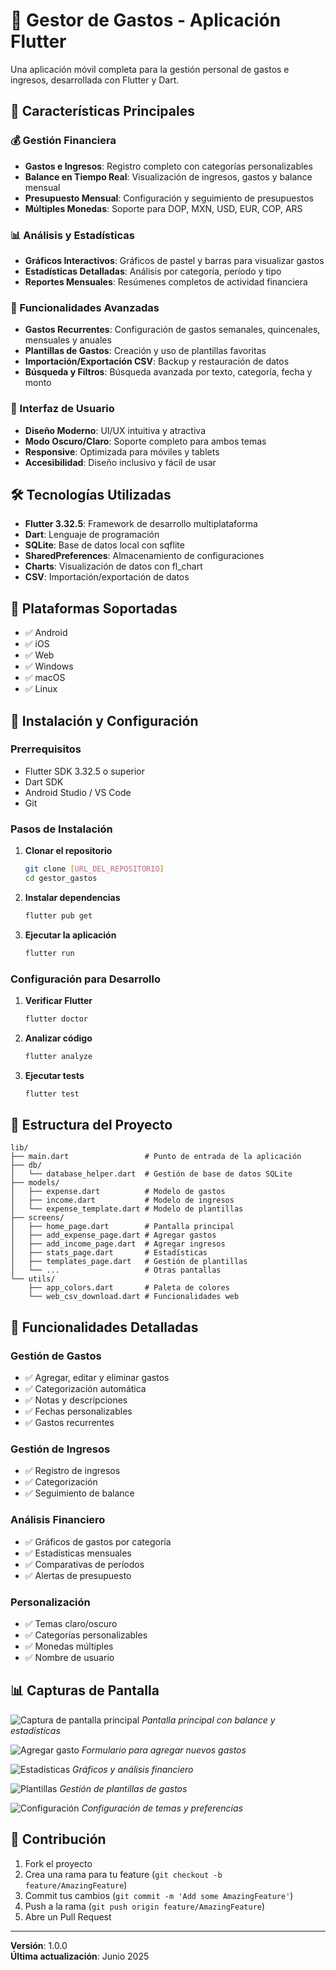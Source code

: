 # 📱 Gestor de Gastos - Aplicación Flutter

Una aplicación móvil completa para la gestión personal de gastos e ingresos, desarrollada con Flutter y Dart.

## 🚀 Características Principales

### 💰 Gestión Financiera

- **Gastos e Ingresos**: Registro completo con categorías personalizables
- **Balance en Tiempo Real**: Visualización de ingresos, gastos y balance mensual
- **Presupuesto Mensual**: Configuración y seguimiento de presupuestos
- **Múltiples Monedas**: Soporte para DOP, MXN, USD, EUR, COP, ARS

### 📊 Análisis y Estadísticas

- **Gráficos Interactivos**: Gráficos de pastel y barras para visualizar gastos
- **Estadísticas Detalladas**: Análisis por categoría, período y tipo
- **Reportes Mensuales**: Resúmenes completos de actividad financiera

### 🔄 Funcionalidades Avanzadas

- **Gastos Recurrentes**: Configuración de gastos semanales, quincenales, mensuales y anuales
- **Plantillas de Gastos**: Creación y uso de plantillas favoritas
- **Importación/Exportación CSV**: Backup y restauración de datos
- **Búsqueda y Filtros**: Búsqueda avanzada por texto, categoría, fecha y monto

### 🎨 Interfaz de Usuario

- **Diseño Moderno**: UI/UX intuitiva y atractiva
- **Modo Oscuro/Claro**: Soporte completo para ambos temas
- **Responsive**: Optimizada para móviles y tablets
- **Accesibilidad**: Diseño inclusivo y fácil de usar

## 🛠️ Tecnologías Utilizadas

- **Flutter 3.32.5**: Framework de desarrollo multiplataforma
- **Dart**: Lenguaje de programación
- **SQLite**: Base de datos local con sqflite
- **SharedPreferences**: Almacenamiento de configuraciones
- **Charts**: Visualización de datos con fl_chart
- **CSV**: Importación/exportación de datos

## 📱 Plataformas Soportadas

- ✅ Android
- ✅ iOS
- ✅ Web
- ✅ Windows
- ✅ macOS
- ✅ Linux

## 🚀 Instalación y Configuración

### Prerrequisitos

- Flutter SDK 3.32.5 o superior
- Dart SDK
- Android Studio / VS Code
- Git

### Pasos de Instalación

1. **Clonar el repositorio**

   ```bash
   git clone [URL_DEL_REPOSITORIO]
   cd gestor_gastos
   ```

2. **Instalar dependencias**

   ```bash
   flutter pub get
   ```

3. **Ejecutar la aplicación**
   ```bash
   flutter run
   ```

### Configuración para Desarrollo

1. **Verificar Flutter**

   ```bash
   flutter doctor
   ```

2. **Analizar código**

   ```bash
   flutter analyze
   ```

3. **Ejecutar tests**
   ```bash
   flutter test
   ```

## 📁 Estructura del Proyecto

```
lib/
├── main.dart                 # Punto de entrada de la aplicación
├── db/
│   └── database_helper.dart  # Gestión de base de datos SQLite
├── models/
│   ├── expense.dart          # Modelo de gastos
│   ├── income.dart           # Modelo de ingresos
│   └── expense_template.dart # Modelo de plantillas
├── screens/
│   ├── home_page.dart        # Pantalla principal
│   ├── add_expense_page.dart # Agregar gastos
│   ├── add_income_page.dart  # Agregar ingresos
│   ├── stats_page.dart       # Estadísticas
│   ├── templates_page.dart   # Gestión de plantillas
│   └── ...                   # Otras pantallas
└── utils/
    ├── app_colors.dart       # Paleta de colores
    └── web_csv_download.dart # Funcionalidades web
```

## 🎯 Funcionalidades Detalladas

### Gestión de Gastos

- ✅ Agregar, editar y eliminar gastos
- ✅ Categorización automática
- ✅ Notas y descripciones
- ✅ Fechas personalizables
- ✅ Gastos recurrentes

### Gestión de Ingresos

- ✅ Registro de ingresos
- ✅ Categorización
- ✅ Seguimiento de balance

### Análisis Financiero

- ✅ Gráficos de gastos por categoría
- ✅ Estadísticas mensuales
- ✅ Comparativas de períodos
- ✅ Alertas de presupuesto

### Personalización

- ✅ Temas claro/oscuro
- ✅ Categorías personalizables
- ✅ Monedas múltiples
- ✅ Nombre de usuario

## 📊 Capturas de Pantalla

![Captura de pantalla principal](assets/screenshots/main_screen.png)
_Pantalla principal con balance y estadísticas_

![Agregar gasto](assets/screenshots/add_expense.png)
_Formulario para agregar nuevos gastos_

![Estadísticas](assets/screenshots/stats_screen.png)
_Gráficos y análisis financiero_

![Plantillas](assets/screenshots/templates_screen.png)
_Gestión de plantillas de gastos_

![Configuración](assets/screenshots/settings_screen.png)
_Configuración de temas y preferencias_

## 🤝 Contribución

1. Fork el proyecto
2. Crea una rama para tu feature (`git checkout -b feature/AmazingFeature`)
3. Commit tus cambios (`git commit -m 'Add some AmazingFeature'`)
4. Push a la rama (`git push origin feature/AmazingFeature`)
5. Abre un Pull Request

---

**Versión**: 1.0.0  
**Última actualización**: Junio 2025
